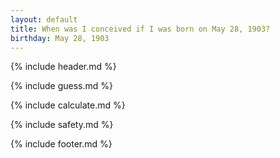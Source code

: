 ```yaml
---
layout: default
title: When was I conceived if I was born on May 28, 1903?
birthday: May 28, 1903
---
```


{% include header.md %}

{% include guess.md %}

{% include calculate.md %}

{% include safety.md %}

{% include footer.md %}



